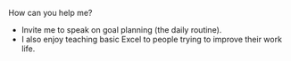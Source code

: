 How can you help me? 
* Invite me to speak on goal planning (the daily routine).
* I also enjoy teaching basic Excel to people trying to improve their work life.
